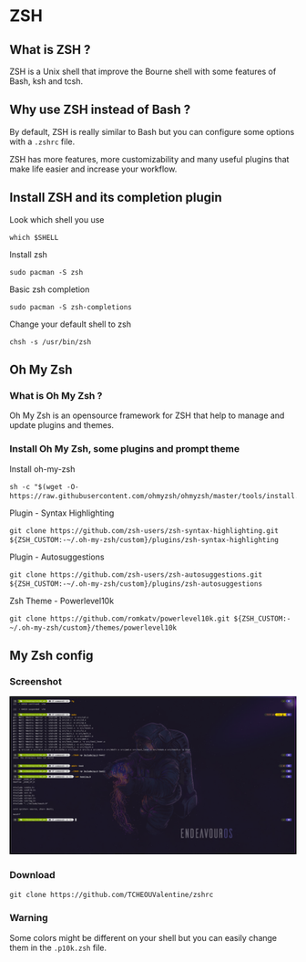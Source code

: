 # ZSH

## What is ZSH ?

ZSH is a Unix shell that improve the Bourne shell with some features of Bash, ksh and tcsh.

## Why use ZSH instead of Bash ?

By default, ZSH is really similar to Bash but you can configure some options with a `.zshrc` file.

ZSH has more features, more customizability and many useful plugins that make life easier and increase your workflow.


## Install ZSH and its completion plugin

Look which shell you use

```
which $SHELL
```

Install zsh

```
sudo pacman -S zsh
```

Basic zsh completion

```
sudo pacman -S zsh-completions
```

Change your default shell to zsh

```
chsh -s /usr/bin/zsh
```

## Oh My Zsh

### What is Oh My Zsh ?

Oh My Zsh is an opensource framework for ZSH that help to manage and update plugins and themes.

### Install Oh My Zsh, some plugins and prompt theme

Install oh-my-zsh

```
sh -c "$(wget -O- https://raw.githubusercontent.com/ohmyzsh/ohmyzsh/master/tools/install.sh)"
```

Plugin - Syntax Highlighting

```
git clone https://github.com/zsh-users/zsh-syntax-highlighting.git ${ZSH_CUSTOM:-~/.oh-my-zsh/custom}/plugins/zsh-syntax-highlighting
```

Plugin - Autosuggestions

```
git clone https://github.com/zsh-users/zsh-autosuggestions.git ${ZSH_CUSTOM:-~/.oh-my-zsh/custom}/plugins/zsh-autosuggestions
```

Zsh Theme - Powerlevel10k

```
git clone https://github.com/romkatv/powerlevel10k.git ${ZSH_CUSTOM:-~/.oh-my-zsh/custom}/themes/powerlevel10k
```

## My Zsh config

### Screenshot

![](screenshot.png)

### Download

```
git clone https://github.com/TCHEOUValentine/zshrc
```

### Warning

Some colors might be different on your shell but you can easily change them in the `.p10k.zsh` file.

